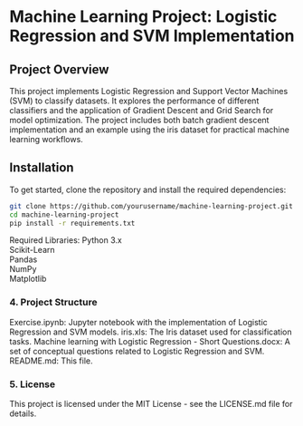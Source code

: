 # Machine Learning Project: Logistic Regression and SVM Implementation
## Project Overview
This project implements Logistic Regression and Support Vector Machines (SVM) to classify datasets. It explores the performance of different classifiers and the application of Gradient Descent and Grid Search for model optimization. The project includes both batch gradient descent implementation and an example using the iris dataset for practical machine learning workflows.
## Installation
To get started, clone the repository and install the required dependencies:

```bash
git clone https://github.com/yourusername/machine-learning-project.git
cd machine-learning-project
pip install -r requirements.txt
```

Required Libraries:
Python 3.x  
Scikit-Learn  
Pandas  
NumPy  
Matplotlib  

### **4. Project Structure**
Exercise.ipynb: Jupyter notebook with the implementation of Logistic Regression and SVM models.
iris.xls: The Iris dataset used for classification tasks.
Machine learning with Logistic Regression - Short Questions.docx: A set of conceptual questions related to Logistic Regression and SVM.
README.md: This file.

### **5. License**
This project is licensed under the MIT License - see the LICENSE.md file for details.

